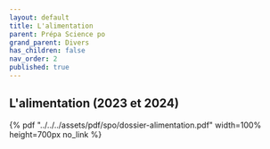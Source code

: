 ```yaml
---
layout: default
title: L'alimentation
parent: Prépa Science po
grand_parent: Divers
has_children: false
nav_order: 2
published: true
---
```

## L'alimentation (2023 et 2024)

{% pdf "../../../assets/pdf/spo/dossier-alimentation.pdf" width=100% height=700px no_link %}